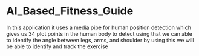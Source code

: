 # AI_Based_Fitness_Guide
In this application it uses a media pipe for human position detection which gives us 34 plot points in the human body to detect using that we can able to identify the angle between legs, arms, and shoulder by using this we will be able to identify and track the exercise
